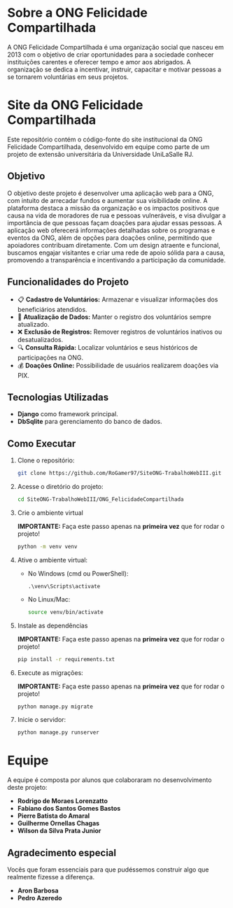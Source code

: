 # Sobre a ONG Felicidade Compartilhada

A ONG Felicidade Compartilhada é uma organização social que nasceu em 2013 com o objetivo de criar oportunidades para a sociedade conhecer instituições carentes e oferecer tempo e amor aos abrigados. A organização se dedica a incentivar, instruir, capacitar e motivar pessoas a se tornarem voluntárias em seus projetos. 

# Site da ONG Felicidade Compartilhada

Este repositório contém o código-fonte do site institucional da ONG Felicidade Compartilhada, desenvolvido em equipe como parte de um projeto de extensão universitária da Universidade UniLaSalle RJ.

## Objetivo
O objetivo deste projeto é desenvolver uma aplicação web para a ONG, com intuito de arrecadar fundos e aumentar sua visibilidade online. A plataforma destaca a missão da organização e os impactos positivos que causa na vida de moradores de rua e pessoas vulneráveis, e visa divulgar a importância de que pessoas façam doações para ajudar essas pessoas. A aplicação web oferecerá informações detalhadas sobre os programas e eventos da ONG, além de opções para doações online, permitindo que apoiadores contribuam diretamente. Com um design atraente e funcional, buscamos engajar visitantes e criar uma rede de apoio sólida para a causa, promovendo a transparência e incentivando a participação da comunidade.

## Funcionalidades do Projeto

- 📋 **Cadastro de Voluntários:** Armazenar e visualizar informações dos beneficiários atendidos.
- 🔄 **Atualização de Dados:** Manter o registro dos voluntários sempre atualizado.
- ❌ **Exclusão de Registros:** Remover registros de voluntários inativos ou desatualizados.
- 🔍 **Consulta Rápida:** Localizar voluntários e seus históricos de participações na ONG.
- 💰 **Doações Online:** Possibilidade de usuários realizarem doações via PIX.

## Tecnologias Utilizadas

- **Django** como framework principal.
- **DbSqlite** para gerenciamento do banco de dados.

## Como Executar


1. Clone o repositório:
    ```bash
    git clone https://github.com/RoGamer97/SiteONG-TrabalhoWebIII.git
    ```

2. Acesse o diretório do projeto:
    ```bash
    cd SiteONG-TrabalhoWebIII/ONG_FelicidadeCompartilhada
    ```

3. Crie o ambiente virtual
 
    **IMPORTANTE:** Faça este passo apenas na **primeira vez** que for rodar o projeto!
      ```bash
      python -m venv venv
      ```
      
4. Ative o ambiente virtual:
    - No Windows (cmd ou PowerShell):
      ```
      .\venv\Scripts\activate
      ```
      
    - No Linux/Mac:
      ```bash
      source venv/bin/activate
      ```
      
5. Instale as dependências
   
   **IMPORTANTE:** Faça este passo apenas na **primeira vez** que for rodar o projeto!
   
    ```bash
    pip install -r requirements.txt
    ```

6. Execute as migrações:

    **IMPORTANTE:** Faça este passo apenas na **primeira vez** que for rodar o projeto!
   
    ```bash
    python manage.py migrate
    ```

7. Inicie o servidor:
    ```bash
    python manage.py runserver
    ```

# Equipe

A equipe é composta por alunos que colaboraram no desenvolvimento deste projeto:

- **Rodrigo de Moraes Lorenzatto**  
- **Fabiano dos Santos Gomes Bastos**  
- **Pierre Batista do Amaral**  
- **Guilherme Ornellas Chagas**  
- **Wilson da Silva Prata Junior**

## Agradecimento especial 

Vocês que foram essenciais para que pudéssemos construir algo que realmente fizesse a diferença.

- **Aron Barbosa**
- **Pedro Azeredo**